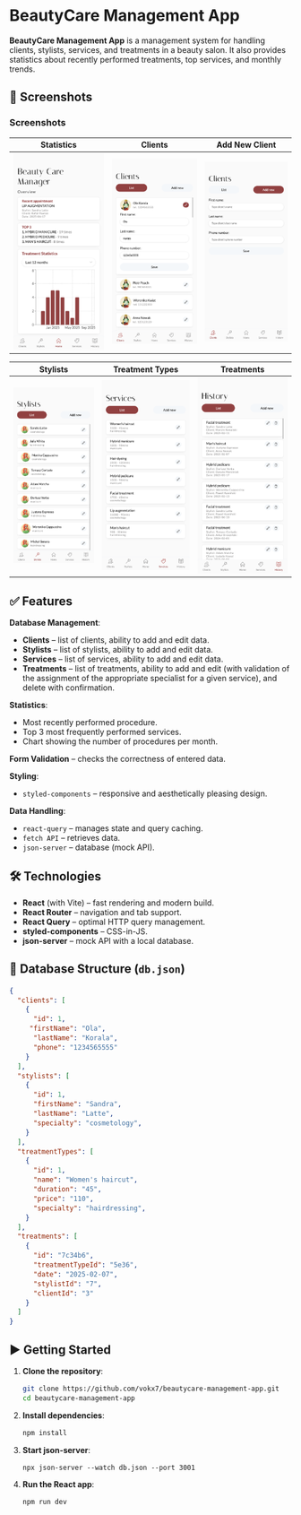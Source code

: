 # BeautyCare Management App

**BeautyCare Management App** is a management system for handling clients, stylists, services, and treatments in a beauty salon. It also provides statistics about recently performed treatments, top services, and monthly trends.

## 📸 Screenshots

### Screenshots

| Statistics | Clients | Add New Client |
|-----------|---------|----------------|
| <img src="public/screenshots/statistics.png" width="300"/> | <img src="public/screenshots/clients.png" width="300"/> | <img src="public/screenshots/clients-add.png" width="300"/> |


| Stylists | Treatment Types | Treatments |
|----------|-----------------|------------|
| <img src="public/screenshots/stylists.png" width="300"/> | <img src="public/screenshots/treatmentTypes.png" width="300"/> | <img src="public/screenshots/treatments.png" width="300"/> |



## ✅ Features

**Database Management**:
- **Clients** – list of clients, ability to add and edit data.
- **Stylists** – list of stylists, ability to add and edit data.
- **Services** – list of services, ability to add and edit data.
- **Treatments** – list of treatments, ability to add and edit (with validation of the assignment of the appropriate specialist for a given service), and delete with confirmation.

**Statistics**:
- Most recently performed procedure.
- Top 3 most frequently performed services.
- Chart showing the number of procedures per month.

**Form Validation** – checks the correctness of entered data.

**Styling**:
- `styled-components` – responsive and aesthetically pleasing design.

**Data Handling**:
- `react-query` – manages state and query caching.
- `fetch API` – retrieves data.
- `json-server` – database (mock API).

## 🛠 Technologies

- **React** (with Vite) – fast rendering and modern build.
- **React Router** – navigation and tab support.
- **React Query** – optimal HTTP query management.
- **styled-components** – CSS-in-JS.
- **json-server** – mock API with a local database.

## 📂 Database Structure (`db.json`)

```json
{
  "clients": [
    {
      "id": 1,
     "firstName": "Ola",
      "lastName": "Korala",
      "phone": "1234565555"
    }
  ],
  "stylists": [
    {
      "id": 1,
      "firstName": "Sandra",
      "lastName": "Latte",
      "specialty": "cosmetology",
    }
  ],
  "treatmentTypes": [
    {
      "id": 1,
      "name": "Women's haircut",
      "duration": "45",
      "price": "110",
      "specialty": "hairdressing",
    }
  ],
  "treatments": [
    {
      "id": "7c34b6",
      "treatmentTypeId": "5e36",
      "date": "2025-02-07",
      "stylistId": "7",
      "clientId": "3"
    }
  ]
}
```

## ▶️ Getting Started

1. **Clone the repository**:

   ```bash
   git clone https://github.com/vokx7/beautycare-management-app.git
   cd beautycare-management-app
   ```

2. **Install dependencies**:

   ```bash
   npm install
   ```

3. **Start json-server**:

   ```
   npx json-server --watch db.json --port 3001
   ```

4. **Run the React app**:

   ```
   npm run dev
   ```

